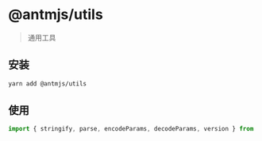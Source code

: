 # @antmjs/utils

> 通用工具

## 安装

```bash
yarn add @antmjs/utils
```

## 使用

```js
import { stringify, parse, encodeParams, decodeParams, version } from '@antmjs/utils'
```